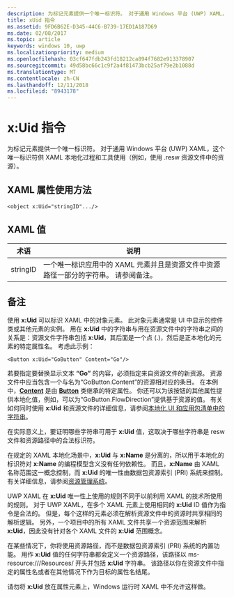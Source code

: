 ```yaml
---
description: 为标记元素提供一个唯一标识符。 对于通用 Windows 平台 (UWP) XAML，这个唯一标识符供 XAML 本地化过程和工具使用（例如，使用 .resw 资源文件中的资源）。
title: xUid 指令
ms.assetid: 9FD6B62E-D345-44C6-B739-17ED1A187D69
ms.date: 02/08/2017
ms.topic: article
keywords: windows 10, uwp
ms.localizationpriority: medium
ms.openlocfilehash: 03cf647fdb243fd18212ca894f7682e913378907
ms.sourcegitcommit: 49d58bc66c1c9f2a4f81473bcb25af79e2b1088d
ms.translationtype: MT
ms.contentlocale: zh-CN
ms.lasthandoff: 12/11/2018
ms.locfileid: "8943178"
---
```

# <a name="xuid-directive"></a>x:Uid 指令


为标记元素提供一个唯一标识符。 对于通用 Windows 平台 (UWP) XAML，这个唯一标识符供 XAML 本地化过程和工具使用（例如，使用 .resw 资源文件中的资源）。

## <a name="xaml-attribute-usage"></a>XAML 属性使用方法

``` syntax
<object x:Uid="stringID".../>
```

## <a name="xaml-values"></a>XAML 值

| 术语 | 说明 |
|------|-------------|
| stringID | 一个唯一标识应用中的 XAML 元素并且是资源文件中资源路径一部分的字符串。 请参阅备注。| 

## <a name="remarks"></a>备注

使用 **x:Uid** 可以标识 XAML 中的对象元素。 此对象元素通常是 UI 中显示的控件类或其他元素的实例。 用在 **x:Uid** 中的字符串与用在资源文件中的字符串之间的关系是：资源文件字符串包括 **x:Uid**，其后面是一个点 (.)，然后是正本地化的元素的特定属性名。 考虑此示例：

``` syntax
<Button x:Uid="GoButton" Content="Go"/>
```

若要指定要替换显示文本 **“Go”** 的内容，必须指定来自资源文件的新资源。 资源文件中应当包含一个与名为“GoButton.Content”的资源相对应的条目。 在本例中，[**Content**](/uwp/api/windows.ui.xaml.controls.contentcontrol.content) 是由 [**Button**](/uwp/api/windows.ui.xaml.controls.button) 类继承的特定属性。 你还可以为该按钮的其他属性提供本地化值，例如，可以为“GoButton.FlowDirection”提供基于资源的值。 有关如何同时使用 **x:Uid** 和资源文件的详细信息，请参阅[本地化 UI 和应用包清单中的字符串](../app-resources/localize-strings-ui-manifest.md)。

在实际意义上，要证明哪些字符串可用于 **x:Uid** 值，这取决于哪些字符串是 resw 文件和资源路径中的合法标识符。

在规定的 XAML 本地化场景中，**x:Uid** 与 **x:Name** 是分离的，所以用于本地化的标识符对 **x:Name** 的编程模型含义没有任何依赖性。 而且，**x:Name** 由 XAML 名称范围这一概念控制，而 **x:Uid** 的唯一性由数据包资源索引 (PRI) 系统来控制。 有关详细信息，请参阅[资源管理系统](../app-resources/resource-management-system.md)。

UWP XAML 在 **x:Uid** 唯一性上使用的规则不同于以前利用 XAML 的技术所使用的规则。 对于 UWP XAML，在多个 XAML 元素上使用相同的 **x:Uid** ID 值作为指令是合法的。 但是，每个这样的元素必须在解析资源文件中的资源时共享相同的解析逻辑。 另外，一个项目中的所有 XAML 文件共享一个资源范围来解析 **x:Uid**，因此没有针对各个 XAML 文件的 **x:Uid** 范围概念。

在某些情况下，你将使用资源路径，而不是数据包资源索引 (PRI) 系统的内置功能。 用作 **x:Uid** 值的任何字符串都会定义一个资源路径，该路径以 ms-resource:///Resources/ 开头并包括 **x:Uid** 字符串。 该路径以你在资源文件中指定的属性名或者在其他情况下作为目标的属性名结尾。

请勿将 **x:Uid** 放在属性元素上，Windows 运行时 XAML 中不允许这样做。

